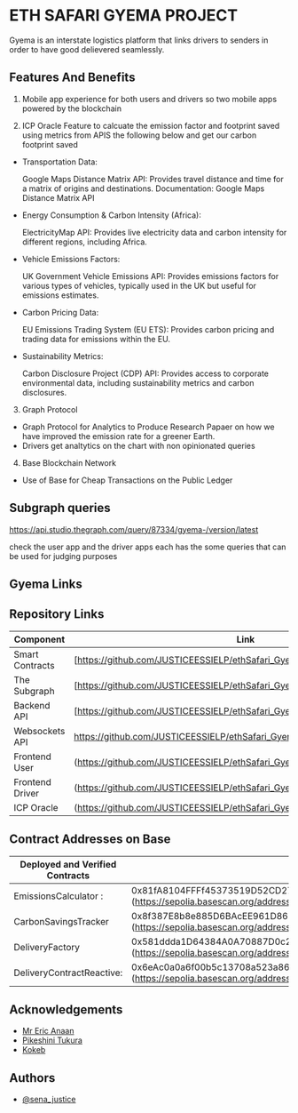 
# ETH SAFARI GYEMA PROJECT

Gyema is an interstate logistics platform that links drivers to senders in order to have good delievered seamlessly.



## Features And Benefits

1.  Mobile app experience for both users and drivers so two mobile apps powered by the blockchain 

2. ICP Oracle Feature to calcuate the emission factor and footprint saved using metrics from APIS the following below and get our carbon footprint saved

    
+ Transportation Data:


    Google Maps Distance Matrix API: Provides travel distance and time for a matrix of origins and destinations. Documentation: Google Maps Distance Matrix API
    
   
+ Energy Consumption & Carbon Intensity (Africa):


    ElectricityMap API: Provides live electricity data and carbon intensity for different regions, including Africa.

+ Vehicle Emissions Factors:


    UK Government Vehicle Emissions API: Provides emissions factors for various types of vehicles, typically used in the UK but useful for emissions estimates.


+ Carbon Pricing Data:

    EU Emissions Trading System (EU ETS): Provides carbon pricing and trading data for emissions within the EU.

+ Sustainability Metrics:



    Carbon Disclosure Project (CDP) API: Provides access to corporate environmental data, including sustainability metrics and carbon disclosures.




3. Graph Protocol 
- Graph Protocol for Analytics to Produce Research Papaer on how we have improved the emission rate for a greener Earth. 
- Drivers get analtytics on the chart with non opinionated queries



4. Base Blockchain Network 
 - Use of Base for Cheap Transactions on the Public Ledger














## Subgraph queries

https://api.studio.thegraph.com/query/87334/gyema-/version/latest

check the user app and the driver apps each has the some queries that can be used for judging purposes



## Gyema Links

## Repository Links
| Component           | Link                                                                                          |
| ------------------- | --------------------------------------------------------------------------------------------- |
| Smart Contracts     | [https://github.com/JUSTICEESSIELP/ethSafari_GyemaContract]                                                            |
| The Subgraph        | [https://github.com/JUSTICEESSIELP/ethSafari_Gyema-Subgraph-]                                                               |
| Backend API         | [https://github.com/JUSTICEESSIELP/ethSafari_Gyema_server)     |
| Websockets API      | https://github.com/JUSTICEESSIELP/ethSafari_Gyema_websockets     |
| Frontend User       | (https://github.com/JUSTICEESSIELP/ethSafari_Gyema-userMobileApp)     |
| Frontend Driver     | (https://github.com/JUSTICEESSIELP/ethSafari_Gyema-driverApp)        
|  ICP Oracle         | (https://github.com/JUSTICEESSIELP/ethSafari_Gyema_ICP_EMISSION_ORACLE-)



## Contract Addresses on Base


| Deployed and Verified Contracts           | Link                                                                                          |
| ------------------- | --------------------------------------------------------------------------------------------- |
|  EmissionsCalculator :     | 0x81fA8104FFFf45373519D52CD2736ec99d7F39aC (https://sepolia.basescan.org/address/0x81fA8104FFFf45373519D52CD2736ec99d7F39aC)                                                            |
|  CarbonSavingsTracker        |  0x8f387E8b8e885D6BAcEE961D867b52617114Fb42    (https://sepolia.basescan.org/address/0x8f387E8b8e885D6BAcEE961D867b52617114Fb42)                                                             |
| DeliveryFactory     | 0x581ddda1D64384A0A70887D0c2f1d2bb69C722fB (https://sepolia.basescan.org/address/0x581ddda1D64384A0A70887D0c2f1d2bb69C722fB)     |
|   DeliveryContractReactive:   |  0x6eAc0a0a6f00b5c13708a523a86FB9892B54B078 (https://sepolia.basescan.org/address/0x6eAc0a0a6f00b5c13708a523a86FB9892B54B078)|


                                                           

## Acknowledgements

 - [Mr Eric Anaan](https://awesomeopensource.com/project/elangosundar/awesome-README-templates)
 - [Pikeshini Tukura](https://github.com/matiassingers/awesome-readme)
 - [Kokeb ](https://bulldogjob.com/news/449-how-to-write-a-good-readme-for-your-github-project)


## Authors

- [@sena_justice](https://www.github.com/octokatherine)


